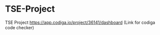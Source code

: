 # TSE-Project
TSE Project
https://app.codiga.io/project/36141/dashboard              (Link for codiga code checker)
